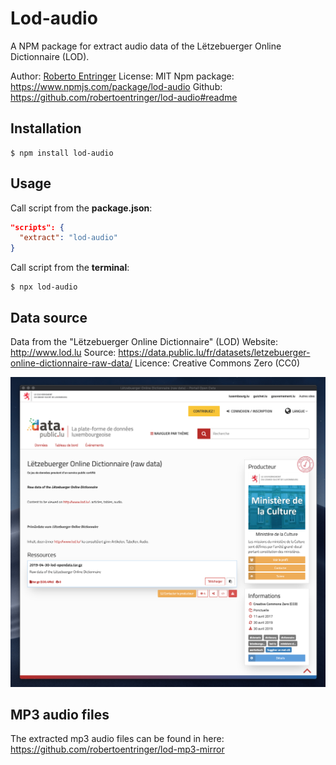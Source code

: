 # Lod-audio

A NPM package for extract audio data of the Lëtzebuerger Online Dictionnaire (LOD).

Author: [Roberto Entringer](https://robertoentringer.com)
License: MIT
Npm package: https://www.npmjs.com/package/lod-audio
Github: https://github.com/robertoentringer/lod-audio#readme

## Installation

```shell
$ npm install lod-audio
```

## Usage

Call script from the **package.json**:

```json
"scripts": {
  "extract": "lod-audio"
}
```

Call script from the **terminal**:

```shell
$ npx lod-audio
```

## Data source

Data from the "Lëtzebuerger Online Dictionnaire" (LOD)
Website: http://www.lod.lu
Source: https://data.public.lu/fr/datasets/letzebuerger-online-dictionnaire-raw-data/
Licence: Creative Commons Zero (CC0)

[![screenshot.png](screenshot.png)](https://data.public.lu/fr/datasets/letzebuerger-online-dictionnaire/)

## MP3 audio files
The extracted mp3 audio files can be found in here: https://github.com/robertoentringer/lod-mp3-mirror
